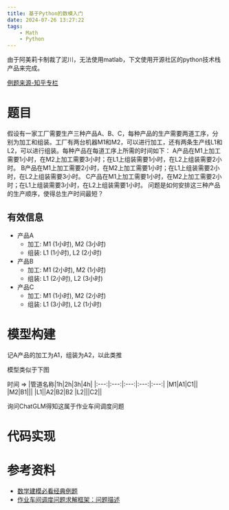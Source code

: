 ```yaml
---
title: 基于Python的数模入门
date: 2024-07-26 13:27:22
tags: 
    - Math
    - Python
---
```


由于阿美莉卡制裁了泥川，无法使用matlab，下文使用开源社区的python技术栈产品来完成。
<!--more-->
[例题来源-知乎专栏](https://zhuanlan.zhihu.com/p/697773644)

# 题目
假设有一家工厂需要生产三种产品A、B、C，每种产品的生产需要两道工序，分别为加工和组装。工厂有两台机器M1和M2，可以进行加工，还有两条生产线L1和L2，可以进行组装。每种产品在每道工序上所需的时间如下： A产品在M1上加工需要1小时，在M2上加工需要3小时；在L1上组装需要1小时，在L2上组装需要2小时。 B产品在M1上加工需要2小时，在M2上加工需要1小时；在L1上组装需要2小时，在L2上组装需要3小时。 C产品在M1上加工需要1小时，在M2上加工需要2小时；在L1上组装需要3小时，在L2上组装需要1小时。 问题是如何安排这三种产品的生产顺序，使得总生产时间最短？

## 有效信息
- 产品A
    - 加工: M1 (1小时), M2 (3小时) 
    - 组装: L1 (1小时), L2 (2小时)
- 产品B
    - 加工: M1 (2小时), M2 (1小时) 
    - 组装: L1 (2小时), L2 (3小时) 
- 产品C
    - 加工: M1 (1小时), M2 (2小时) 
    - 组装: L1 (3小时), L2 (1小时)

# 模型构建

记A产品的加工为A1，组装为A2，以此类推

模型类似于下图

时间 $\Rightarrow$
|管道名称|1h|2h|3h|4h|
|:---:|:---:|:---:|:---:|:---:|
|M1|A1|C1||
|M2|B1|||
|L1||A2|B2|B2
|L2|||C2||

询问ChatGLM得知这属于作业车间调度问题



# 代码实现



# 参考资料
- [数学建模必看经典例题](https://zhuanlan.zhihu.com/p/697773644)
- [作业车间调度问题求解框架：问题描述](https://dothinking.github.io/2021-08-08-%E4%BD%9C%E4%B8%9A%E8%BD%A6%E9%97%B4%E8%B0%83%E5%BA%A6%E9%97%AE%E9%A2%98%E6%B1%82%E8%A7%A3%E6%A1%86%E6%9E%B6%EF%BC%9A%E9%97%AE%E9%A2%98%E6%8F%8F%E8%BF%B0/)
